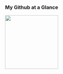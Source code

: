 ### My Github at a Glance
<a href="https://github.com/dani-hartley/dani-hartley">
<img align="center" height="175" src="https://github-readme-stats.vercel.app/api?username=dani-hartley1&count_private=true&show_icons=true&theme=vue-dark&custom_title=My%20Stats"/>
</a>

<!--
**dani-hartley/dani-hartley** is a ✨ _special_ ✨ repository because its `README.md` (this file) appears on your GitHub profile.

Here are some ideas to get you started:

- 🔭 I’m currently working on ...
- 🌱 I’m currently learning ...
- 👯 I’m looking to collaborate on ...
- 🤔 I’m looking for help with ...
- 💬 Ask me about ...
- 📫 How to reach me: ...
- 😄 Pronouns: ...
- ⚡ Fun fact: ...
-->
